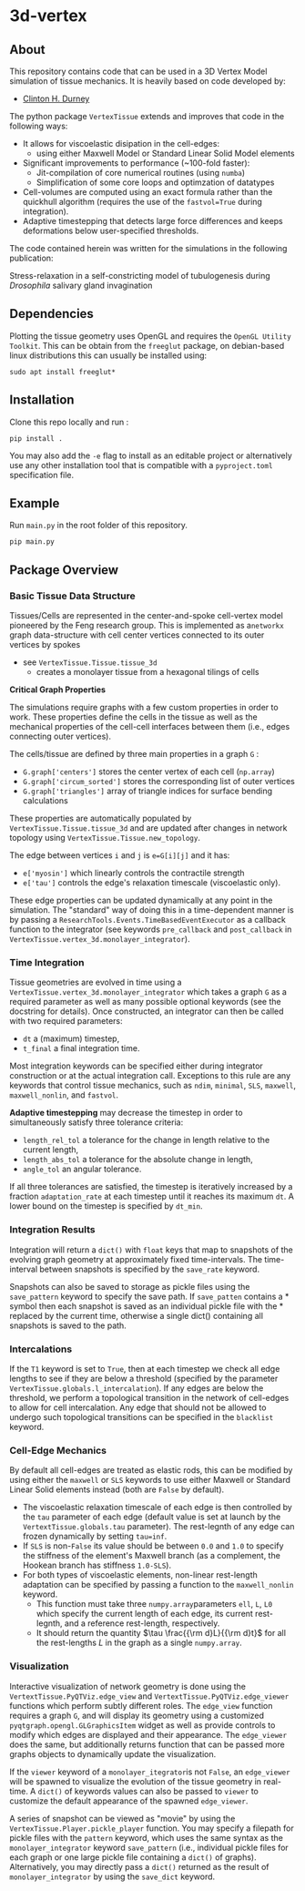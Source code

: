 # 3d-vertex

## About
This repository contains code that can be used in a 3D Vertex Model simulation of tissue mechanics. It is heavily based on code developed by:
* [Clinton H. Durney](https://clintondurney.github.io/)

The python package `VertexTissue` extends and improves that code in the following ways:
+ It allows for viscoelastic disipation in the cell-edges:
	* using either Maxwell Model or Standard Linear Solid Model elements
+ Significant improvements to performance (~100-fold faster):
	* Jit-compilation of core numerical routines (using `numba`)
	* Simplification of some core loops and optimzation of datatypes
+ Cell-volumes are computed using an exact formula rather than the quickhull algorithm (requires the use of the `fastvol=True` during integration).
+ Adaptive timestepping that detects large force differences and keeps deformations below user-specified thresholds. 

The code contained herein was written for the simulations in the following publication:

Stress-relaxation in a self-constricting model of tubulogenesis during *Drosophila* salivary gland invagination


## Dependencies

Plotting the tissue geometry uses OpenGL and requires the `OpenGL Utility Toolkit`. This can be obtain from the `freeglut` package,  on debian-based linux distributions this can usually be installed using:
```
sudo apt install freeglut*
```

## Installation ### 

Clone this repo locally and run :
```
pip install .
```

You may also add the `-e` flag to install as an editable project  or alternatively use any other installation tool that is compatible with a `pyproject.toml` specification file.

## Example

Run `main.py` in the root folder of this repository.

```
pip main.py
```

## Package Overview



### Basic Tissue Data Structure

Tissues/Cells are represented in the center-and-spoke cell-vertex model pioneered by the Feng research group. This is implemented as a`networkx` graph data-structure with cell center vertices connected to its outer vertices by spokes 


* see `VertexTissue.Tissue.tissue_3d`
	* creates a monolayer tissue from a hexagonal tilings of cells

__Critical Graph Properties__

The simulations require graphs with a few custom properties in order to work. These properties define the cells in the tissue as well as the mechanical properties of the cell-cell interfaces between them (i.e., edges connecting outer vertices).

 The cells/tissue are defined by three main properties in a graph `G` : 
* `G.graph['centers']` stores the center vertex of each cell (`np.array`)
* `G.graph['circum_sorted']` stores the corresponding list of outer vertices
* `G.graph['triangles']` array of triangle indices for surface bending calculations
 
These properties are automatically populated by `VertexTissue.Tissue.tissue_3d` and are updated after changes in network topology using `VertexTissue.Tissue.new_topology`.
	 
 The edge between vertices `i` and `j` is `e=G[i][j]` and it has:
* `e['myosin']` which linearly controls the contractile strength
* `e['tau']` controls the edge's relaxation timescale (viscoelastic only).

These edge properties can be updated dynamically at any point in the simulation. The "standard" way of doing this in a time-dependent manner is by passing a `ResearchTools.Events.TimeBasedEventExecutor` as a callback function to the integrator (see keywords `pre_callback` and `post_callback`  in `VertexTissue.vertex_3d.monolayer_integrator`).
 
 

### Time Integration

Tissue geometries are evolved in time using a `VertexTissue.vertex_3d.monolayer_integrator` which takes a graph `G` as a required parameter as well as many possible optional keywords (see the docstring for details). Once constructed, an integrator can then be called with two required parameters:
* `dt` a (maximum) timestep,
* `t_final` a final integration time.

 Most integration keywords can be specified either during integrator construction or at the actual integration call. Exceptions to this rule are any keywords that control tissue mechanics, such as `ndim`, `minimal`, `SLS`, `maxwell`, `maxwell_nonlin`, and `fastvol`.

__Adaptive timestepping__ may decrease the timestep in order to simultaneously satisfy three tolerance criteria:
* `length_rel_tol` a tolerance for the change in length relative to the current length,
* `length_abs_tol` a tolerance for the absolute change in length,
* `angle_tol` an angular tolerance.

 If all three tolerances are satisfied, the timestep is iteratively increased by a fraction `adaptation_rate` at each timestep until it reaches its maximum `dt`. A lower bound on the timestep is specified by `dt_min`.



### Integration Results

Integration will return a `dict()` with `float` keys that map to snapshots of the evolving graph geometry at approximately fixed time-intervals. The time-interval between snapshots is specified by the `save_rate` keyword. 

Snapshots can also be saved to storage as pickle files using the `save_pattern` keyword to specify the save path. If `save_patten` contains a \* symbol then each snapshot is saved as an individual pickle file with the \*  replaced by the current time, otherwise a single dict() containing all snapshots is saved to the path.



### Intercalations

If the `T1` keyword is set to `True`, then at each timestep we check all edge lengths to see if they are below a threshold (specified by the parameter `VertexTissue.globals.l_intercalation`). If any edges are below the threshold, we perform a topological transition in the network of cell-edges to allow for cell intercalation. Any edge that should not be allowed to undergo such topological transitions can be specified in the `blacklist` keyword.

### Cell-Edge Mechanics

By default all cell-edges are treated as elastic rods, this can be modified by using either the `maxwell` or `SLS` keywords to use either Maxwell or Standard Linear Solid elements instead (both are `False` by default).
* The viscoelastic relaxation timescale of each edge is then controlled by the `tau` parameter of each edge (default value is set at launch by the `VertextTissue.globals.tau` parameter). The rest-legnth of any edge can frozen dynamically by setting `tau=inf`.
* If `SLS` is non-`False` its value should be between `0.0` and `1.0` to specify the stiffness of the element's Maxwell branch (as a complement, the Hookean branch has stiffness `1.0-SLS`).
* For both types of viscoelastic elements, non-linear rest-length adaptation can be specified by passing a function to the `maxwell_nonlin` keyword. 
	* This function  must take three `numpy.array`parameters `ell`, `L`, `L0` which specify the current length of each edge, its current rest-legnth, and a reference rest-length, respectively.
	*  It should return the quantity $`\tau \frac{{\rm d}L}{{\rm d}t}`$ for all the rest-lengths $`L`$ in the graph as a single `numpy.array`.

### Visualization


Interactive visualization of network geometry is done using the `VertextTissue.PyQTViz.edge_view` and `VertextTissue.PyQTViz.edge_viewer` functions which perform subtly different roles. The `edge_view` function requires a graph `G`, and will display its geometry using a customized `pyqtgraph.opengl.GLGraphicsItem` widget as well as provide controls to modify which edges are displayed and their appearance. The `edge_viewer` does the same, but additionally returns function that can be passed more graphs objects to dynamically update the visualization. 

If the `viewer` keyword of a `monolayer_itegrator`is not `False`, an `edge_viewer` will be spawned to visualize the evolution of the tissue geometry in real-time. A `dict()` of keywords values can also be passed to `viewer` to customize the default appearance of the spawned `edge_viewer`.

A series of snapshot can be viewed as "movie" by using the `VertexTissue.Player.pickle_player` function. You may specify a filepath for pickle files with the `pattern` keyword, which uses the same syntax as the `monolayer_integrator` keyword `save_pattern` (i.e., individual pickle files for each graph or one large pickle file containing a `dict()` of graphs). Alternatively, you may directly pass a `dict()` returned as the result of `monolayer_integrator` by using the `save_dict` keyword.





